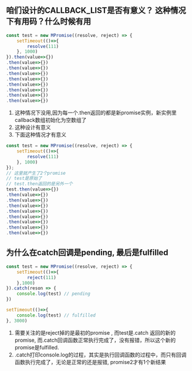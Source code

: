 ## 咱们设计的CALLBACK_LIST是否有意义？ 这种情况下有用码？什么时候有用

```js
const test = new MPromise((resolve, reject) => {
    setTimeout(()=>{
        resolve(111)
    }, 1000)
}).then(value=>{})
.then(value=>{})
.then(value=>{})
.then(value=>{})
.then(value=>{})
.then(value=>{})
.then(value=>{})
.then(value=>{})
.then(value=>{})
```

1. 这种情况下没用,因为每一个.then返回的都是新promise实例，新实例里callback数组初始化为空数组了
2. 这种设计有意义
3. 下面这种情况才有意义

```js
const test = new MPromise((resolve, reject) => {
    setTimeout(()=>{
        resolve(111)
    }, 1000)
});
// 这里就产生了2个promise
// test是原始了
// test.then返回的是另外一个
test.then(value=>{})
.then(value=>{})
.then(value=>{})
.then(value=>{})
.then(value=>{})
.then(value=>{})
.then(value=>{})
.then(value=>{})
.then(value=>{})
```



## 为什么在catch回调是pending, 最后是fulfilled

```js
const test = new MPromise((resolve, reject) => {
    setTimeout(()=>{
        reject(111)
    },1000)
}).catch(reson => {
    console.log(test) // pending
})

setTimeout(()=>{
    console.log(test) // fulfilled
}, 3000)
```

1. 需要关注的是reject掉的是最初的promise , 而test是.catch 返回的新的promise, 而.catch回调函数正常执行完成了，没有报错，所以这个新的promise是fulfilled.
2. .catch打印console.log的过程，其实是执行回调函数的过程中，而只有回调函数执行完成了，无论是正常的还是报错, promise2才有1个新结果